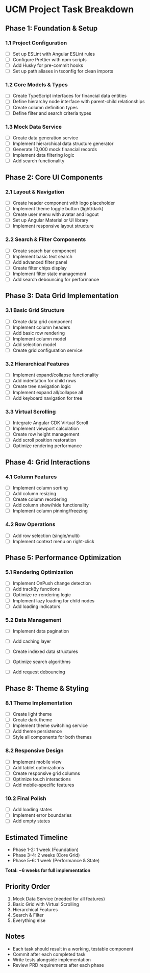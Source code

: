 # UCM Project Task Breakdown

## Phase 1: Foundation & Setup
### 1.1 Project Configuration
- [ ] Set up ESLint with Angular ESLint rules
- [ ] Configure Prettier with npm scripts
- [ ] Add Husky for pre-commit hooks
- [ ] Set up path aliases in tsconfig for clean imports

### 1.2 Core Models & Types
- [ ] Create TypeScript interfaces for financial data entities
- [ ] Define hierarchy node interface with parent-child relationships
- [ ] Create column definition types
- [ ] Define filter and search criteria types

### 1.3 Mock Data Service
- [ ] Create data generation service
- [ ] Implement hierarchical data structure generator
- [ ] Generate 10,000 mock financial records
- [ ] Implement data filtering logic
- [ ] Add search functionality

## Phase 2: Core UI Components
### 2.1 Layout & Navigation
- [ ] Create header component with logo placeholder
- [ ] Implement theme toggle button (light/dark)
- [ ] Create user menu with avatar and logout
- [ ] Set up Angular Material or UI library
- [ ] Implement responsive layout structure

### 2.2 Search & Filter Components
- [ ] Create search bar component
- [ ] Implement basic text search
- [ ] Add advanced filter panel
- [ ] Create filter chips display
- [ ] Implement filter state management
- [ ] Add search debouncing for performance

## Phase 3: Data Grid Implementation
### 3.1 Basic Grid Structure
- [ ] Create data grid component
- [ ] Implement column headers
- [ ] Add basic row rendering
- [ ] Implement column model
- [ ] Add selection model
- [ ] Create grid configuration service

### 3.2 Hierarchical Features
- [ ] Implement expand/collapse functionality
- [ ] Add indentation for child rows
- [ ] Create tree navigation logic
- [ ] Implement expand all/collapse all
- [ ] Add keyboard navigation for tree

### 3.3 Virtual Scrolling
- [ ] Integrate Angular CDK Virtual Scroll
- [ ] Implement viewport calculation
- [ ] Create row height management
- [ ] Add scroll position restoration
- [ ] Optimize rendering performance

## Phase 4: Grid Interactions
### 4.1 Column Features
- [ ] Implement column sorting
- [ ] Add column resizing
- [ ] Create column reordering
- [ ] Add column show/hide functionality
- [ ] Implement column pinning/freezing

### 4.2 Row Operations
- [ ] Add row selection (single/multi)
- [ ] Implement context menu on right-click

## Phase 5: Performance Optimization
### 5.1 Rendering Optimization
- [ ] Implement OnPush change detection
- [ ] Add trackBy functions
- [ ] Optimize re-rendering logic
- [ ] Implement lazy loading for child nodes
- [ ] Add loading indicators

### 5.2 Data Management
- [ ] Implement data pagination
- [ ] Add caching layer
- [ ] Create indexed data structures
- [ ] Optimize search algorithms
- [ ] Add request debouncing


## Phase 8: Theme & Styling
### 8.1 Theme Implementation
- [ ] Create light theme
- [ ] Create dark theme
- [ ] Implement theme switching service
- [ ] Add theme persistence
- [ ] Style all components for both themes

### 8.2 Responsive Design
- [ ] Implement mobile view
- [ ] Add tablet optimizations
- [ ] Create responsive grid columns
- [ ] Optimize touch interactions
- [ ] Add mobile-specific features

### 10.2 Final Polish
- [ ] Add loading states
- [ ] Implement error boundaries
- [ ] Add empty states

## Estimated Timeline
- Phase 1-2: 1 week (Foundation)
- Phase 3-4: 2 weeks (Core Grid)
- Phase 5-6: 1 week (Performance & State)

**Total: ~6 weeks for full implementation**

## Priority Order
1. Mock Data Service (needed for all features)
2. Basic Grid with Virtual Scrolling
3. Hierarchical Features
4. Search & Filter
5. Everything else

## Notes
- Each task should result in a working, testable component
- Commit after each completed task
- Write tests alongside implementation
- Review PRD requirements after each phase